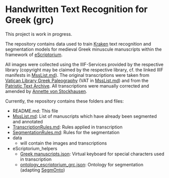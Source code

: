 # Handwritten Text Recognition for Greek (grc)

This project is work in progress. 

The repository contains data used to train [Kraken](http://kraken.re/) text recognition and segmentation models for medieval Greek minuscule manuscripts within the framework of [eScriptorium](https://gitlab.com/scripta/escriptorium).

All images were collected using the IIIF-Services provided by the respective library (copyright may be claimed by the respective library, cf. the linked IIIF manifests in [MssList.md](MssList.md)). The original transcriptions were taken from [Vatican Library Greek Paleography](https://spotlight.vatlib.it/greek-paleography) (VAT in [MssList.md](MssList.md)) and from the [Patristic Text Archive](https://pta.bbaw.de). All transcriptions were manually corrected and amended by [Annette von Stockhausen](https://orcid.org/0000-0001-5382-6322).


Currently, the repository contains these folders and files:

- README.md: This file
- [MssList.md](MssList.md): List of manuscripts which have already been segmented and annotated
- [TranscriptionRules.md](TranscriptionRules.md): Rules applied in transcription
- [SegmentationRules.md](SegmentationRules.md): Rules for the segmentation
- data
	- will contain the images and transcriptions
- eScriptorium_helpers
	- [Greek manuscripts.json](/eScriptorium_helpers/Greek%20manuscripts.json): Virtual keyboard for special characters used in transcription
	- [ontology_escriptorium_grc.json](/eScriptorium_helpers/ontology_escriptorium_grc.json): Ontology for segmentation (adapting [SegmOnto](https://segmonto.github.io/))